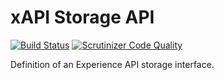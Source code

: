 xAPI Storage API
================

[![Build Status](https://travis-ci.org/xabbuh/xapi-storage-api.svg?branch=master)](https://travis-ci.org/xabbuh/xapi-storage-api)
[![Scrutinizer Code Quality](https://scrutinizer-ci.com/g/xabbuh/xapi-storage-api/badges/quality-score.png?b=master)](https://scrutinizer-ci.com/g/xabbuh/xapi-storage-api/?branch=master)

Definition of an Experience API storage interface.

